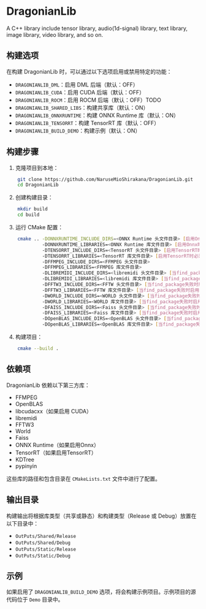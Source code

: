 ﻿# DragonianLib

A C++ library include tensor library, audio(1d-signal) library, text library, image library, video library, and so on.

## 构建选项

在构建 DragonianLib 时，可以通过以下选项启用或禁用特定的功能：

- `DRAGONIANLIB_DML`：启用 DML 后端（默认：OFF）
- `DRAGONIANLIB_CUDA`：启用 CUDA 后端（默认：OFF）
- `DRAGONIANLIB_ROCM`：启用 ROCM 后端（默认：OFF）TODO
- `DRAGONIANLIB_SHARED_LIBS`：构建共享库（默认：ON）
- `DRAGONIANLIB_ONNXRUNTIME`：构建 ONNX Runtime 库（默认：ON）
- `DRAGONIANLIB_TENSORRT`：构建 TensorRT 库（默认：OFF）
- `DRAGONIANLIB_BUILD_DEMO`：构建示例（默认：ON）

## 构建步骤

1. 克隆项目到本地：
```bash
    git clone https://github.com/NaruseMioShirakana/DragonianLib.git
    cd DragonianLib
```

2. 创建构建目录：
```bash
    mkdir build
    cd build
```

3. 运行 CMake 配置：
```bash
    cmake .. -DONNXRUNTIME_INCLUDE_DIRS=<ONNX Runtime 头文件目录> [启用Onnx时必须]
             -DONNXRUNTIME_LIBRARIES=<ONNX Runtime 库文件目录> [启用Onnx时必须]
             -DTENSORRT_INCLUDE_DIRS=<TensorRT 头文件目录> [启用TensorRT时必须]
             -DTENSORRT_LIBRARIES=<TensorRT 库文件目录> [启用TensorRT时必须]
             -DFFMPEG_INCLUDE_DIRS=<FFMPEG 头文件目录>
             -DFFMPEG_LIBRARIES=<FFMPEG 库文件目录>
             -DLIBREMIDI_INCLUDE_DIRS=<libremidi 头文件目录> [当find_package失败时启用]
             -DLIBREMIDI_LIBRARIES=<libremidi 库文件目录> [当find_package失败时启用]
             -DFFTW3_INCLUDE_DIRS=<FFTW 头文件目录> [当find_package失败时启用]
             -DFFTW3_LIBRARIES=<FFTW 库文件目录> [当find_package失败时启用]
             -DWORLD_INCLUDE_DIRS=<WORLD 头文件目录> [当find_package失败时启用]
             -DWORLD_LIBRARIES=<WORLD 库文件目录> [当find_package失败时启用]
             -DFAISS_INCLUDE_DIRS=<Faiss 头文件目录> [当find_package失败时启用]
             -DFAISS_LIBRARIES=<Faiss 库文件目录> [当find_package失败时启用]
             -DOpenBLAS_INCLUDE_DIRS=<OpenBLAS 头文件目录> [当find_package失败时启用]
             -DOpenBLAS_LIBRARIES=<OpenBLAS 库文件目录> [当find_package失败时启用]
```

4. 构建项目：
```bash
	cmake --build .
```

## 依赖项

DragonianLib 依赖以下第三方库：

- FFMPEG
- OpenBLAS
- libcudacxx（如果启用 CUDA）
- libremidi
- FFTW3
- World
- Faiss
- ONNX Runtime（如果启用Onnx）
- TensorRT（如果启用TensorRT）
- KDTree
- pypinyin

这些库的路径和包含目录在 `CMakeLists.txt` 文件中进行了配置。

## 输出目录

构建输出将根据库类型（共享或静态）和构建类型（Release 或 Debug）放置在以下目录中：

- `OutPuts/Shared/Release`
- `OutPuts/Shared/Debug`
- `OutPuts/Static/Release`
- `OutPuts/Static/Debug`

## 示例

如果启用了 `DRAGONIANLIB_BUILD_DEMO` 选项，将会构建示例项目。示例项目的源代码位于 `Demo` 目录中。
